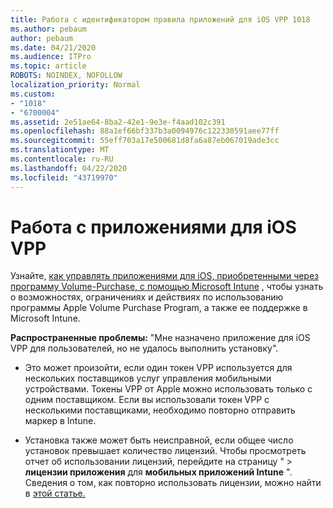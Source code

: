 ```yaml
---
title: Работа с идентификатором правила приложений для iOS VPP 1018
ms.author: pebaum
author: pebaum
ms.date: 04/21/2020
ms.audience: ITPro
ms.topic: article
ROBOTS: NOINDEX, NOFOLLOW
localization_priority: Normal
ms.custom:
- "1018"
- "6700004"
ms.assetid: 2e51ae64-8ba2-42e1-9e3e-f4aad102c391
ms.openlocfilehash: 88a1ef66bf337b3a0094976c122330591aee77ff
ms.sourcegitcommit: 55eff703a17e500681d8fa6a87eb067019ade3cc
ms.translationtype: MT
ms.contentlocale: ru-RU
ms.lasthandoff: 04/22/2020
ms.locfileid: "43719970"
---
```

# <a name="working-with-ios-vpp-applications"></a>Работа с приложениями для iOS VPP

Узнайте, [как управлять приложениями для iOS, приобретенными через программу Volume-Purchase, с помощью Microsoft Intune](https://docs.microsoft.com/intune/vpp-apps-ios) , чтобы узнать о возможностях, ограничениях и действиях по использованию программы Apple Volume Purchase Program, а также ее поддержке в Microsoft Intune.
  
 **Распространенные проблемы:** "Мне назначено приложение для iOS VPP для пользователей, но не удалось выполнить установку".
  
- Это может произойти, если один токен VPP используется для нескольких поставщиков услуг управления мобильными устройствами. Токены VPP от Apple можно использовать только с одним поставщиком. Если вы использовали токен VPP с несколькими поставщиками, необходимо повторно отправить маркер в Intune.

- Установка также может быть неисправной, если общее число установок превышает количество лицензий. Чтобы просмотреть отчет об использовании лицензий, перейдите на страницу " \> **лицензии приложения** для **мобильных приложений Intune** ". Сведения о том, как повторно использовать лицензии, можно найти в [этой статье.](https://docs.microsoft.com/intune/vpp-apps-ios#revoking-app-licenses-and-deleting-tokens)
